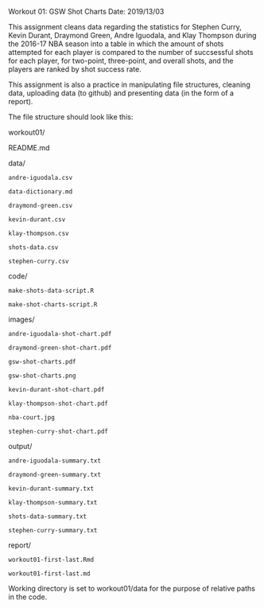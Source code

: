 Workout 01: GSW Shot Charts
Date: 2019/13/03

This assignment cleans data regarding the statistics for Stephen Curry, Kevin Durant, Draymond Green, Andre Iguodala, and Klay Thompson during the 2016-17 NBA season into a table in which the amount of shots attempted for each player is compared to the number of succsessful shots for each player, for two-point, three-point, and overall shots, and the players are ranked by shot success rate.

This assignment is also a practice in manipulating file structures, cleaning data, uploading data (to github) and presenting data (in the form of a report).

The file structure should look like this:

workout01/

  README.md
  
  data/
  
    andre-iguodala.csv
    
    data-dictionary.md
    
    draymond-green.csv
    
    kevin-durant.csv
    
    klay-thompson.csv
    
    shots-data.csv
    
    stephen-curry.csv
    
  code/
  
    make-shots-data-script.R
    
    make-shot-charts-script.R
    
  images/
  
    andre-iguodala-shot-chart.pdf
    
    draymond-green-shot-chart.pdf
    
    gsw-shot-charts.pdf
    
    gsw-shot-charts.png
    
    kevin-durant-shot-chart.pdf
    
    klay-thompson-shot-chart.pdf
    
    nba-court.jpg
    
    stephen-curry-shot-chart.pdf
    
  output/
  
    andre-iguodala-summary.txt
    
    draymond-green-summary.txt
    
    kevin-durant-summary.txt
    
    klay-thompson-summary.txt
    
    shots-data-summary.txt
    
    stephen-curry-summary.txt
    
  report/
  
    workout01-first-last.Rmd
    
    workout01-first-last.md
    
Working directory is set to workout01/data for the purpose of relative paths in the code.
